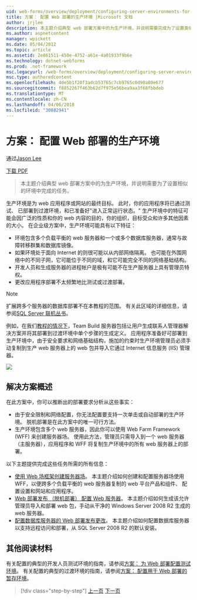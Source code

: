 ```yaml
---
uid: web-forms/overview/deployment/configuring-server-environments-for-web-deployment/scenario-configuring-a-production-environment-for-web-deployment
title: 方案： 配置 Web 部署的生产环境 |Microsoft 文档
author: jrjlee
description: 本主题介绍典型 web 部署方案中的为生产环境，并说明需要完成为了设置类似的任务...
ms.author: aspnetcontent
manager: wpickett
ms.date: 05/04/2012
ms.topic: article
ms.assetid: 2e861511-450e-4752-a61e-4a01933f9b6e
ms.technology: dotnet-webforms
ms.prod: .net-framework
msc.legacyurl: /web-forms/overview/deployment/configuring-server-environments-for-web-deployment/scenario-configuring-a-production-environment-for-web-deployment
msc.type: authoredcontent
ms.openlocfilehash: 4de5b1f20f3adcb53765c7cb9765c0d90a80e677
ms.sourcegitcommit: f8852267f463b62d7f975e56bea9aa3f68fbbdeb
ms.translationtype: MT
ms.contentlocale: zh-CN
ms.lasthandoff: 04/06/2018
ms.locfileid: "30882941"
---
```

<a name="scenario-configuring-a-production-environment-for-web-deployment"></a>方案： 配置 Web 部署的生产环境
====================
通过[Jason Lee](https://github.com/jrjlee)

[下载 PDF](https://msdnshared.blob.core.windows.net/media/MSDNBlogsFS/prod.evol.blogs.msdn.com/CommunityServer.Blogs.Components.WeblogFiles/00/00/00/63/56/8130.DeployingWebAppsInEnterpriseScenarios.pdf)

> 本主题介绍典型 web 部署方案中的为生产环境，并说明需要为了设置相似的环境中完成的任务。


生产环境是为 web 应用程序或网站的最终目标。 此时，你的应用程序将已通过测试、 已部署到过渡环境，和已准备好"进入正常运行状态。" 生产环境中的特征可能会因广泛的性质和你的 web 内容的目的，你的组织，目标受众和许多其他因素的大小。 在企业级方案中，生产环境可能具有以下特征：

- 环境包含多个负载平衡的 web 服务器和一个或多个数据库服务器，通常与故障转移群集和数据库镜像。
- 如果环境处于面向 Internet 的则很可能以从内部网络隔离。 也可能在外围网络中的不同子网，它可能位于不同的域，和它可能完全不同的网络基础结构。
- 开发人员和生成服务器的进程帐户是极有可能不在生产服务器上具有管理员特权。
- 更改应用程序部署不太频繁地比测试或过渡部署。

> [!NOTE]
> 扩展跨多个服务器的数据库部署不在本教程的范围。 有关此区域的详细信息，请参阅[SQL Server 联机丛书](https://technet.microsoft.com/library/ms130214.aspx)。


例如，在我们[教程的情况下](../deploying-web-applications-in-enterprise-scenarios/enterprise-web-deployment-scenario-overview.md)，Team Build 服务器包括让用户生成联系人管理器解决方案并将其部署到过渡环境中单个步骤的生成定义。 应用程序准备好可部署到生产环境中，由于安全要求和网络基础结构，施加的约束时生产环境管理员必须手动复制到生产 web 服务器上的 web 包并导入它通过 Internet 信息服务 (IIS) 管理器。

![](scenario-configuring-a-production-environment-for-web-deployment/_static/image1.png)

## <a name="solution-overview"></a>解决方案概述

在此方案中，你可以推断出的部署要求分析从这些事实：

- 由于安全限制和网络配置，你无法配置要支持一次单击或自动部署的生产环境。 脱机部署是在此方案中的唯一可行方法。
- 生产环境包含多个 web 服务器，因此你可以使用 Web Farm Framework (WFF) 来创建服务器场。 使用此方法，管理员只需导入到一个 web 服务器 （主服务器），应用程序和 WFF 将复制生产环境中的所有 web 服务器上的部署。

以下主题提供完成这些任务所需的所有信息：

- [使用 Web 场框架创建服务器场](configuring-a-database-server-for-web-deploy-publishing.md)。 本主题介绍如何创建和配置服务器场使用 WFF，以便跨多个负载平衡的 web 服务器复制的 web 平台产品和组件、 配置设置和网站和应用程序。
- [Web 部署发布 （脱机部署） 配置 Web 服务器](configuring-a-web-server-for-web-deploy-publishing-offline-deployment.md)。 本主题介绍如何生成该允许管理员导入和部署 web 包，手动从干净的 Windows Server 2008 R2 生成的 web 服务器。
- [配置数据库服务器的 Web 部署发布更改](configuring-a-database-server-for-web-deploy-publishing.md)。 本主题介绍如何配置数据库服务器以支持远程访问和部署，从 SQL Server 2008 R2 的默认安装。

## <a name="further-reading"></a>其他阅读材料

有关配置的典型的开发人员测试环境的指南，请参阅[方案： 为 Web 部署配置测试环境](scenario-configuring-a-test-environment-for-web-deployment.md)。 有关配置的典型的过渡环境的指南，请参阅[方案： 配置用于 Web 部署的暂存环境](scenario-configuring-a-staging-environment-for-web-deployment.md)。

> [!div class="step-by-step"]
> [上一页](scenario-configuring-a-staging-environment-for-web-deployment.md)
> [下一页](configuring-a-web-server-for-web-deploy-publishing-remote-agent.md)
